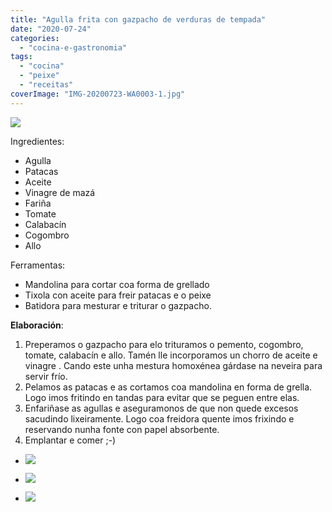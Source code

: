 ```yaml
---
title: "Agulla frita con gazpacho de verduras de tempada"
date: "2020-07-24"
categories: 
  - "cocina-e-gastronomia"
tags: 
  - "cocina"
  - "peixe"
  - "receitas"
coverImage: "IMG-20200723-WA0003-1.jpg"
---
```


![](images/IMG-20200723-WA0005-768x1024.jpg)

Ingredientes:

- Agulla
- Patacas
- Aceite
- Vinagre de mazá
- Fariña
- Tomate
- Calabacín
- Cogombro
- Allo

Ferramentas:

- Mandolina para cortar coa forma de grellado
- Tixola con aceite para freir patacas e o peixe
- Batidora para mesturar e triturar o gazpacho.

**Elaboración**:

1. Preperamos o gazpacho para elo trituramos o pemento, cogombro, tomate, calabacín e allo. Tamén lle incorporamos un chorro de aceite e vinagre . Cando este unha mestura homoxénea gárdase na neveira para servir frío.
2. Pelamos as patacas e as cortamos coa mandolina en forma de grella. Logo imos fritindo en tandas para evitar que se peguen entre elas.
3. Enfariñase as agullas e aseguramonos de que non quede excesos sacudindo lixeiramente. Logo coa freidora quente imos frixindo e reservando nunha fonte con papel absorbente.
4. Emplantar e comer ;-)

- ![](images/IMG-20200723-WA0004.jpg)
    
- ![](images/IMG-20200723-WA0003.jpg)
    
- ![](images/IMG-20200723-WA0005-1.jpg)
